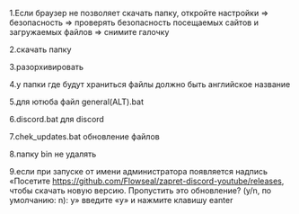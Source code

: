1.Если браузер не позволяет скачать папку, откройте настройки => безопасность => проверять безопасность посещаемых сайтов и загружаемых файлов => снимите галочку

2.скачать папку

3.разорхивировать

4.у папки где будут храниться файлы должно быть английское название

5.для ютюба файл general(ALT).bat

6.discord.bat для discord

7.chek_updates.bat обновление файлов

8.папку bin не удалять

9.если при запуске от имени администратора появляется надпись «Посетите https://github.com/Flowseal/zapret-discord-youtube/releases, чтобы скачать новую версию. Пропустить это обновление? (y/n, по умолчанию: n): y» введите «y» и нажмите клавишу eanter
